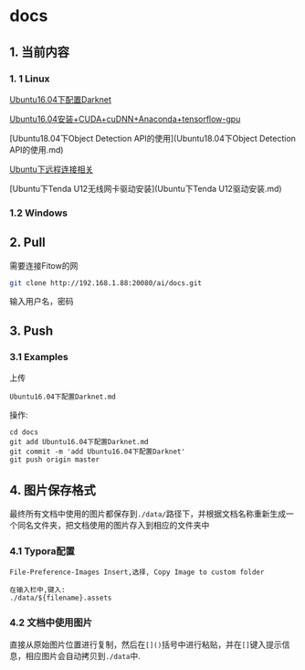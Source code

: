# docs

## 1. 当前内容

### 1. 1 Linux

[Ubuntu16.04下配置Darknet](./Ubuntu16.04下配置Darknet)

[Ubuntu16.04安装+CUDA+cuDNN+Anaconda+tensorflow-gpu](./Ubuntu16.04安装+CUDA+cuDNN+Anaconda+tensorflow-gpu.md)

[Ubuntu18.04下Object Detection API的使用](Ubuntu18.04下Object Detection API的使用.md)

[Ubuntu下远程连接相关](./远程连接)

[Ubuntu下Tenda U12无线网卡驱动安装](Ubuntu下Tenda U12驱动安装.md)

### 1.2 Windows



## 2. Pull

需要连接Fitow的网

```bash
git clone http://192.168.1.88:20080/ai/docs.git
```

输入用户名，密码



## 3. Push

### 3.1 Examples

上传

```
Ubuntu16.04下配置Darknet.md
```

操作:

```
cd docs
git add Ubuntu16.04下配置Darknet.md
git commit -m 'add Ubuntu16.04下配置Darknet'
git push origin master
```



## 4. 图片保存格式

最终所有文档中使用的图片都保存到`./data/`路径下，并根据文档名称重新生成一个同名文件夹，把文档使用的图片存入到相应的文件夹中

### 4.1 Typora配置

```
File-Preference-Images Insert,选择, Copy Image to custom folder

在输入栏中,键入:
./data/${filename}.assets
```

### 4.2 文档中使用图片

直接从原始图片位置进行复制，然后在`[]()`括号中进行粘贴，并在`[]`键入提示信息，相应图片会自动拷贝到`./data`中.



